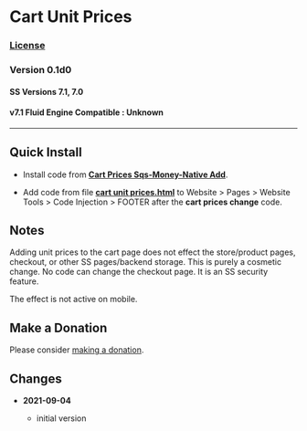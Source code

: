 # Cart Unit Prices

### [License][1]

### Version 0.1d0

#### SS Versions 7.1, 7.0

#### v7.1 Fluid Engine Compatible : Unknown

---

## Quick Install

* Install code from **[Cart Prices Sqs-Money-Native Add][2]**.
  
* Add code from file **[cart unit prices.html][3]** to Website > Pages >
  Website Tools > Code Injection > FOOTER after the **cart prices change** code.

## Notes

Adding unit prices to the cart page does not effect the store/product pages,
checkout, or other SS pages/backend storage. This is purely a cosmetic change.
No code can change the checkout page. It is an SS security feature.

The effect is not active on mobile.

## Make a Donation

Please consider [making a donation][4].

## Changes

<!-- * **2021-08-29**

  * changed the regular expression to capture more variations of currency number
    format
  * bumped version to 0.1d1
  -->
* **2021-09-04**

  * initial version

[1]: https://github.com/tomsWebConsulting/twcsl/blob/main/LICENSE.txt#L1
[2]: https://github.com/tomsWebConsulting/twcsl/tree/main/Cart%20Prices%20Sqs-Money-Native%20Add
[3]: cart%20unit%20prices.html#L1
[4]: https://github.com/tomsWebConsulting/twcsl#make-a-donation
